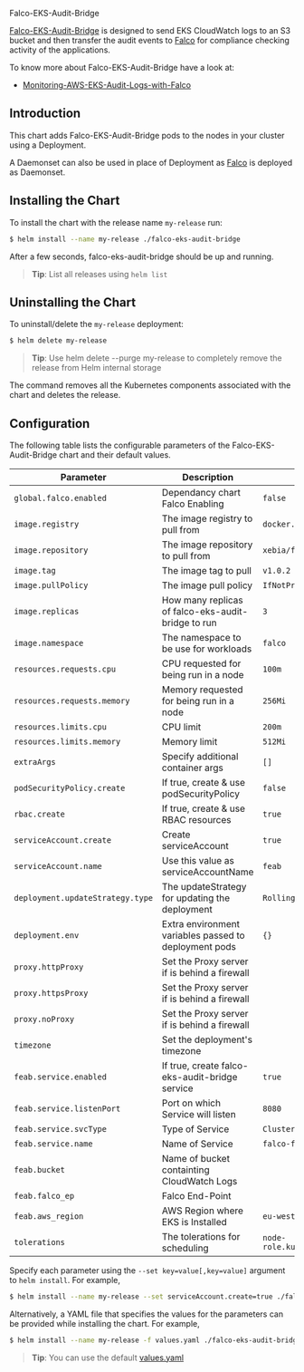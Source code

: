 Falco-EKS-Audit-Bridge

[Falco-EKS-Audit-Bridge](https://github.com/xebia/falco-eks-audit-bridge) is designed to send EKS CloudWatch logs to an S3 bucket and then transfer the audit events to [Falco](https://falco.org/) for compliance checking activity of the applications.

To know more about Falco-EKS-Audit-Bridge have a look at:

- [Monitoring-AWS-EKS-Audit-Logs-with-Falco](https://xebia.com/blog/monitoring-aws-eks-audit-logs-with-falco)

## Introduction

This chart adds Falco-EKS-Audit-Bridge pods to the nodes in your cluster using a Deployment.

A Daemonset can also be used  in place of Deployment as [Falco](https://falco.org/) is deployed as Daemonset.

## Installing the Chart

To install the chart with the release name `my-release` run:

```bash
$ helm install --name my-release ./falco-eks-audit-bridge
```

After a few seconds, falco-eks-audit-bridge should be up and running.

> **Tip**: List all releases using `helm list`

## Uninstalling the Chart

To uninstall/delete the `my-release` deployment:

```bash
$ helm delete my-release
```
> **Tip**: Use helm delete --purge my-release to completely remove the release from Helm internal storage

The command removes all the Kubernetes components associated with the chart and deletes the release.

## Configuration

The following table lists the configurable parameters of the Falco-EKS-Audit-Bridge chart and their default values.

| Parameter                                       | Description                                                                                                        | Default                                                                                                                                   |
| ---                                             | ---                                                                                                                | ---                                                                                                                                       |
| `global.falco.enabled`                          | Dependancy chart Falco Enabling                                                                                    | `false`                                                                                                                                   |
| `image.registry`                                | The image registry to pull from                                                                                    | `docker.io`                                                                                                                               |
| `image.repository`                              | The image repository to pull from                                                                                  | `xebia/falco-eks-audit-bridge`                                                                                                            |
| `image.tag`                                     | The image tag to pull                                                                                              | `v1.0.2`                                                                                                                                  |
| `image.pullPolicy`                              | The image pull policy                                                                                              | `IfNotPresent`                                                                                                                            |
| `image.replicas`                                | How many replicas of falco-eks-audit-bridge to run                                                                  | `3`                                                                                                                                      |
| `image.namespace`                               | The namespace to be use for workloads                                                                               | `falco`                                                                                                                                  |
| `resources.requests.cpu`                        | CPU requested for being run in a node                                                                              | `100m`                                                                                                                                    |
| `resources.requests.memory`                     | Memory requested for being run in a node                                                                           | `256Mi`                                                                                                                                   |
| `resources.limits.cpu`                          | CPU limit                                                                                                          | `200m`                                                                                                                                    |
| `resources.limits.memory`                       | Memory limit                                                                                                       | `512Mi`                                                                                                                                   |
| `extraArgs`                                     | Specify additional container args                                                                                   | `[]`                                                                                                                                     |
| `podSecurityPolicy.create`                      | If true, create & use podSecurityPolicy                                                                             | `false`                                                                                                                                  |
| `rbac.create`                                   | If true, create & use RBAC resources                                                                                | `true`                                                                                                                                   |
| `serviceAccount.create`                         | Create serviceAccount                                                                                              | `true`                                                                                                                                    |
| `serviceAccount.name`                           | Use this value as serviceAccountName                                                                               | `feab`                                                                                                                                    |
| `deployment.updateStrategy.type`                | The updateStrategy for updating the deployment                                                                     | `RollingUpdate`                                                                                                                           |
| `deployment.env`                                | Extra environment variables passed to deployment pods                                                              | `{}`                                                                                                                                      |
| `proxy.httpProxy`                               | Set the Proxy server if is behind a firewall                                                                       | ` `                                                                                                                                       |
| `proxy.httpsProxy`                              | Set the Proxy server if is behind a firewall                                                                       | ` `                                                                                                                                       |
| `proxy.noProxy`                                 | Set the Proxy server if is behind a firewall                                                                       | ` `                                                                                                                                       |
| `timezone`                                      | Set the deployment's timezone                                                                                      | ` `                                                                                                                                       |
| `feab.service.enabled`                          | If true, create falco-eks-audit-bridge service                                                                     | `true`                                                                                                                                    |
| `feab.service.listenPort`                       | Port on which Service will listen                                                                                  | `8080`                                                                                                                                    |
| `feab.service.svcType`                          | Type of Service                                                                                                    | `ClusterIP`                                                                                                                               |
| `feab.service.name`                             | Name of Service                                                                                                    | `falco-feab-service`                                                                                                                      |
| `feab.bucket`                                   | Name of bucket containting CloudWatch Logs                                                                         | ` `                                                                                                                                       |
| `feab.falco_ep`                                 | Falco End-Point                                                                                                    | ` `                                                                                                                                       |
| `feab.aws_region`                               | AWS Region where EKS is Installed                                                                                  | `eu-west-1`                                                                                                                               |
| `tolerations`                                   | The tolerations for scheduling                                                                                     | `node-role.kubernetes.io/master:NoSchedule`                                                                                               |

Specify each parameter using the `--set key=value[,key=value]` argument to `helm install`. For example,

```bash
$ helm install --name my-release --set serviceAccount.create=true ./falco-eks-audit-bridge
```

Alternatively, a YAML file that specifies the values for the parameters can be provided while installing the chart. For example,

```bash
$ helm install --name my-release -f values.yaml ./falco-eks-audit-bridge
```

> **Tip**: You can use the default [values.yaml](values.yaml)